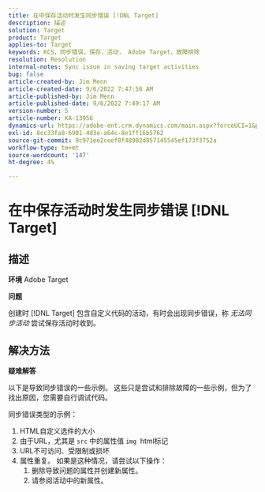 ```yaml
---
title: 在中保存活动时发生同步错误 [!DNL Target]
description: 描述
solution: Target
product: Target
applies-to: Target
keywords: KCS，同步错误，保存，活动， Adobe Target，故障排除
resolution: Resolution
internal-notes: Sync issue in saving target activities
bug: false
article-created-by: Jim Menn
article-created-date: 9/6/2022 7:47:56 AM
article-published-by: Jim Menn
article-published-date: 9/6/2022 7:49:17 AM
version-number: 5
article-number: KA-13956
dynamics-url: https://adobe-ent.crm.dynamics.com/main.aspx?forceUCI=1&pagetype=entityrecord&etn=knowledgearticle&id=e765de36-b82d-ed11-9db1-0022480866ad
exl-id: 8cc33fa8-6901-4d3e-a64c-8e1ff16b5762
source-git-commit: 9c971ee2ceef8f48902d857145545ef173f3752a
workflow-type: tm+mt
source-wordcount: '147'
ht-degree: 4%

---
```


# 在中保存活动时发生同步错误 [!DNL Target]

## 描述


<b>环境</b>
Adobe Target

<b>问题</b>

创建时 [!DNL Target] 包含自定义代码的活动，有时会出现同步错误，称 *无法同步活动* 尝试保存活动时收到。


## 解决方法


<b>疑难解答</b>

以下是导致同步错误的一些示例。
这些只是尝试和排除故障的一些示例，但为了找出原因，您需要自行调试代码。

同步错误类型的示例：

1. HTML自定义选件的大小
2. 由于URL，尤其是 `src` 中的属性值 `img`  html标记
3. URL不可访问、受限制或损坏
4. 属性重复。 如果是这种情况，请尝试以下操作：
   1. 删除导致问题的属性并创建新属性。
   2. 请参阅活动中的新属性。
